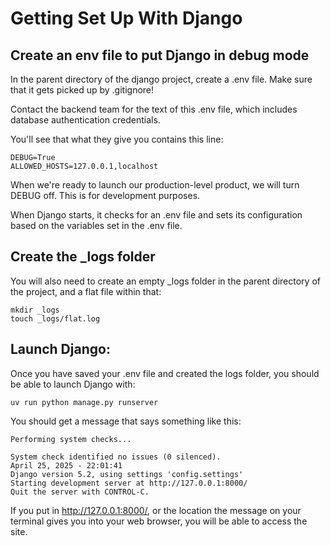 # Getting Set Up With Django

## Create an env file to put Django in debug mode
In the parent directory of the django project, create a .env file. Make sure that it gets picked up by .gitignore!

Contact the backend team for the text of this .env file, which includes database authentication credentials.

You'll see that what they give you contains this line:

```
DEBUG=True
ALLOWED_HOSTS=127.0.0.1,localhost
```
When we're ready to launch our production-level product, we will turn DEBUG off. This is for development purposes.

When Django starts, it checks for an .env file and sets its configuration based on the variables set in the .env file. 

## Create the _logs folder

You will also need to create an empty _logs folder in the parent directory of the project, and a flat file within that:

```
mkdir _logs
touch _logs/flat.log
```

## Launch Django:
Once you have saved your .env file and created the logs folder, you should be able to launch Django with:

`uv run python manage.py runserver`

You should get a message that says something like this:

```
Performing system checks...

System check identified no issues (0 silenced).
April 25, 2025 - 22:01:41
Django version 5.2, using settings 'config.settings'
Starting development server at http://127.0.0.1:8000/
Quit the server with CONTROL-C.
```

If you put in http://127.0.0.1:8000/, or the location the message on your terminal gives you into your web browser, you will be able to access the site.